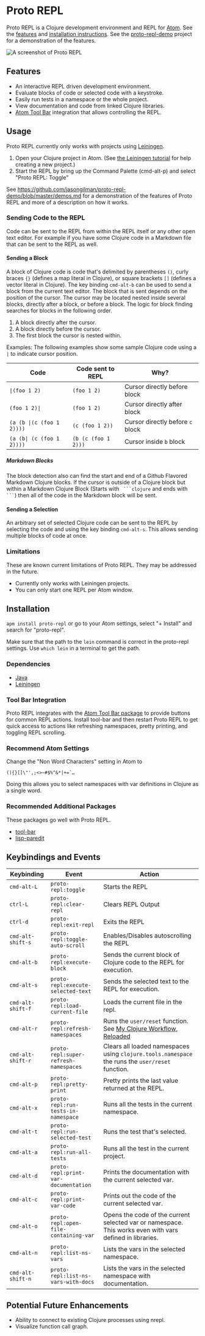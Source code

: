 # Proto REPL

Proto REPL is a Clojure development environment and REPL for [Atom](https://atom.io). See the [features](#features) and [installation instructions](#installation). See the [proto-repl-demo](https://github.com/jasongilman/proto-repl-demo) project for a demonstration of the features.

![A screenshot of Proto REPL](https://github.com/jasongilman/proto-repl/raw/master/front_image.png)

## Features

* An interactive REPL driven development environment.
* Evaluate blocks of code or selected code with a keystroke.
* Easily run tests in a namespace or the whole project.
* View documentation and code from linked Clojure libraries.
* [Atom Tool Bar](https://atom.io/packages/tool-bar) integration that allows controlling the REPL.

## Usage

Proto REPL currently only works with projects using [Leiningen](http://leiningen.org).

1. Open your Clojure project in Atom. (See [the Leiningen tutorial](https://github.com/technomancy/leiningen/blob/stable/doc/TUTORIAL.md#creating-a-project) for help creating a new project.)
2. Start the REPL by bring up the Command Palette (cmd-alt-p) and select "Proto REPL: Toggle"

See https://github.com/jasongilman/proto-repl-demo/blob/master/demos.md for a demonstration of the features of Proto REPL and more of a description on how it works.

### Sending Code to the REPL

Code can be sent to the REPL from within the REPL itself or any other open text editor. For example if you have some Clojure code in a Markdown file that can be sent to the REPL as well.

#### Sending a Block

A block of Clojure code is code that's delimited by parentheses `()`, curly braces `{}` (defines a map literal in Clojure), or square brackets `[]` (defines a vector literal in Clojure). The key binding `cmd-alt-b` can be used to send a block from the current text editor. The block that is sent depends on the position of the cursor. The cursor may be located nested inside several blocks, directly after a block, or before a block. The logic for block finding searches for blocks in the following order.

1. A block directly after the cursor.
2. A block directly before the cursor.
3. The first block the cursor is nested within.

Examples: The following examples show some sample Clojure code using a `|` to indicate cursor position.

Code                                     | Code sent to REPL   | Why?
-----------------------------------------|---------------------|-----------------------------
<code>&#124;(foo 1 2)</code>             | `(foo 1 2)`         | Cursor directly before block
<code>(foo 1 2)&#124;</code>             | `(foo 1 2)`         | Cursor directly after block
<code>(a (b &#124;(c (foo 1 2))))</code> | `(c (foo 1 2))`     | Cursor directly before `c` block
<code>(a (b&#124; (c (foo 1 2))))</code> | `(b (c (foo 1 2)))` | Cursor inside `b` block

##### Markdown Blocks

The block detection also can find the start and end of a Github Flavored Markdown Clojure blocks. If the cursor is outside of a Clojure block but within a Markdown Clojure Block (Starts with ` ```clojure` and ends with ` ``` `) then all of the code in the Markdown block will be sent.

#### Sending a Selection

An arbitrary set of selected Clojure code can be sent to the REPL by selecting the code and using the key binding `cmd-alt-s`. This allows sending multiple blocks of code at once.

### Limitations

These are known current limitations of Proto REPL. They may be addressed in the future.

* Currently only works with Leiningen projects.
* You can only start one REPL per Atom window.

## Installation

`apm install proto-repl` or go to your Atom settings, select "+ Install" and search for "proto-repl".

Make sure that the path to the `lein` command is correct in the proto-repl settings. Use `which lein` in a terminal to get the path.

### Dependencies

* [Java](http://www.oracle.com/technetwork/java/javase/downloads/index.html)
* [Leiningen](http://leiningen.org)

### Tool Bar Integration

Proto REPL integrates with the [Atom Tool Bar package](https://atom.io/packages/tool-bar) to provide buttons for common REPL actions. Install tool-bar and then restart Proto REPL to get quick access to actions like refreshing namespaces, pretty printing, and toggling REPL scrolling.

### Recommend Atom Settings

Change the "Non Word Characters" setting in Atom to

```
(){}[]\"',;<>~#$%^&*|+=`…
```

Doing this allows you to select namespaces with var definitions in Clojure as a single word.

### Recommended Additional Packages

These packages go well with Proto REPL.

* [tool-bar](https://atom.io/packages/tool-bar)
* [lisp-paredit](https://atom.io/packages/lisp-paredit)

## Keybindings and Events

| Keybinding        | Event                                 | Action                                                                                                                                   |
|-------------------|---------------------------------------|------------------------------------------------------------------------------------------------------------------------------------------|
| `cmd-alt-L`       | `proto-repl:toggle`                   | Starts the REPL                                                                                                                          |
| `ctrl-L`          | `proto-repl:clear-repl`               | Clears REPL Output                                                                                                                       |
| `ctrl-d`          | `proto-repl:exit-repl`                | Exits the REPL                                                                                                                           |
| `cmd-alt-shift-s` | `proto-repl:toggle-auto-scroll`       | Enables/Disables autoscrolling the REPL                                                                                                  |
| `cmd-alt-b`       | `proto-repl:execute-block`            | Sends the current block of Clojure code to the REPL for execution.                                                                       |
| `cmd-alt-s`       | `proto-repl:execute-selected-text`    | Sends the selected text to the REPL for execution.                                                                                       |
| `cmd-alt-shift-f` | `proto-repl:load-current-file`        | Loads the current file in the repl.                                                                                                      |
| `cmd-alt-r`       | `proto-repl:refresh-namespaces`       | Runs the `user/reset` function. See [My Clojure Workflow, Reloaded](http://thinkrelevance.com/blog/2013/06/04/clojure-workflow-reloaded) |
| `cmd-alt-shift-r` | `proto-repl:super-refresh-namespaces` | Clears all loaded namespaces using `clojure.tools.namespace` the runs the `user/reset` function.                                         |
| `cmd-alt-p`       | `proto-repl:pretty-print`             | Pretty prints the last value returned at the REPL.                                                                                       |
| `cmd-alt-x`       | `proto-repl:run-tests-in-namespace`   | Runs all the tests in the current namespace.                                                                                             |
| `cmd-alt-t`       | `proto-repl:run-selected-test`        | Runs the test that's selected.                                                                                                           |
| `cmd-alt-a`       | `proto-repl:run-all-tests`            | Runs all the test in the current project.                                                                                                |
| `cmd-alt-d`       | `proto-repl:print-var-documentation`  | Prints the documentation with the current selected var.                                                                                  |
| `cmd-alt-c`       | `proto-repl:print-var-code`           | Prints out the code of the current selected var.                                                                                         |
| `cmd-alt-o`       | `proto-repl:open-file-containing-var` | Opens the code of the current selected var or namespace. This works even with vars defined in libraries.                                 |
| `cmd-alt-n`       | `proto-repl:list-ns-vars`             | Lists the vars in the selected namespace.                                                                                                |
| `cmd-alt-shift-n` | `proto-repl:list-ns-vars-with-docs`   | Lists the vars in the selected namespace with documentation.                                                                             |


## Potential Future Enhancements

* Ability to connect to existing Clojure processes using nrepl.
* Visualize function call graph.
